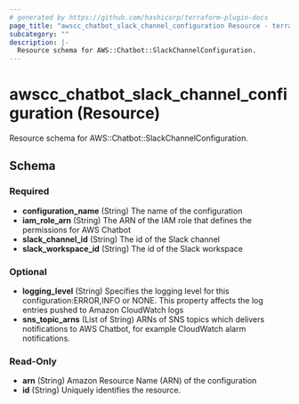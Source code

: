 ```yaml
---
# generated by https://github.com/hashicorp/terraform-plugin-docs
page_title: "awscc_chatbot_slack_channel_configuration Resource - terraform-provider-awscc"
subcategory: ""
description: |-
  Resource schema for AWS::Chatbot::SlackChannelConfiguration.
---
```


# awscc_chatbot_slack_channel_configuration (Resource)

Resource schema for AWS::Chatbot::SlackChannelConfiguration.



<!-- schema generated by tfplugindocs -->
## Schema

### Required

- **configuration_name** (String) The name of the configuration
- **iam_role_arn** (String) The ARN of the IAM role that defines the permissions for AWS Chatbot
- **slack_channel_id** (String) The id of the Slack channel
- **slack_workspace_id** (String) The id of the Slack workspace

### Optional

- **logging_level** (String) Specifies the logging level for this configuration:ERROR,INFO or NONE. This property affects the log entries pushed to Amazon CloudWatch logs
- **sns_topic_arns** (List of String) ARNs of SNS topics which delivers notifications to AWS Chatbot, for example CloudWatch alarm notifications.

### Read-Only

- **arn** (String) Amazon Resource Name (ARN) of the configuration
- **id** (String) Uniquely identifies the resource.



